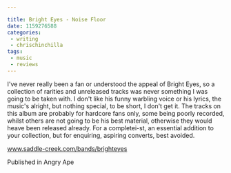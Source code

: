 ```yaml
---

title: Bright Eyes - Noise Floor
date: 1159276588
categories:
 - writing
 - chrischinchilla
tags: 
 - music 
 - reviews
---
```


I've never really been a fan or understood the appeal of Bright Eyes, so a collection of rarities and unreleased tracks was never something I was going to be taken with. I don't like his funny warbling voice or his lyrics, the music's alright, but nothing special, to be short, I don't get it. The tracks on this album are probably for hardcore fans only, some being poorly recorded, whilst others are not going to be his best material, otherwise they would heave been released already. For a completei-st, an essential addition to your collection, but for enquiring, aspiring converts, best avoided.

<a href="https://www.saddle-creek.com/bands/brighteyes" target="_blank">www.saddle-creek.com/bands/brighteyes</a>

Published in Angry Ape

